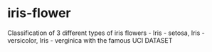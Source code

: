 # iris-flower
Classification of 3 different types of iris flowers - Iris - setosa, Iris - versicolor, Iris - verginica with the famous UCI DATASET
